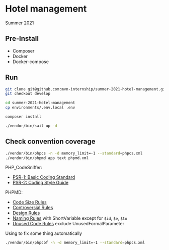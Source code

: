 # Hotel management
Summer 2021

## Pre-Install
- Composer
- Docker
- Docker-compose

## Run

```bash
git clone git@github.com:mvn-internship/summer-2021-hotel-management.git
git checkout develop
```


```bash
cd summer-2021-hotel-management
cp environments/.env.local .env
```

```bash
composer install
```

```bash
./vendor/bin/sail up -d
```

## Check convention coverage

```bash
./vendor/bin/phpcs -n -d memory_limit=-1 --standard=phpcs.xml
./vendor/bin/phpmd app text phpmd.xml
```

PHP_CodeSniffer:
- [PSR-1: Basic Coding Standard](https://www.php-fig.org/psr/psr-1/)
- [PSR-2: Coding Style Guide](https://www.php-fig.org/psr/psr-2/)

PHPMD:
- [Code Size Rules](http://phpmd.org/rules/codesize.html)
- [Controversial Rules](http://phpmd.org/rules/controversial.html)
- [Design Rules](http://phpmd.org/rules/design.html)
- [Naming Rules](http://phpmd.org/rules/naming.html) with ShortVariable except for `$id`, `$e`, `$to`
- [Unused Code Rules](http://phpmd.org/rules/unusedcode.html) exclude UnusedFormalParameter


Using to fix some thing automatically

``` bash
./vendor/bin/phpcbf -n -d memory_limit=-1 --standard=phpcs.xml
```
